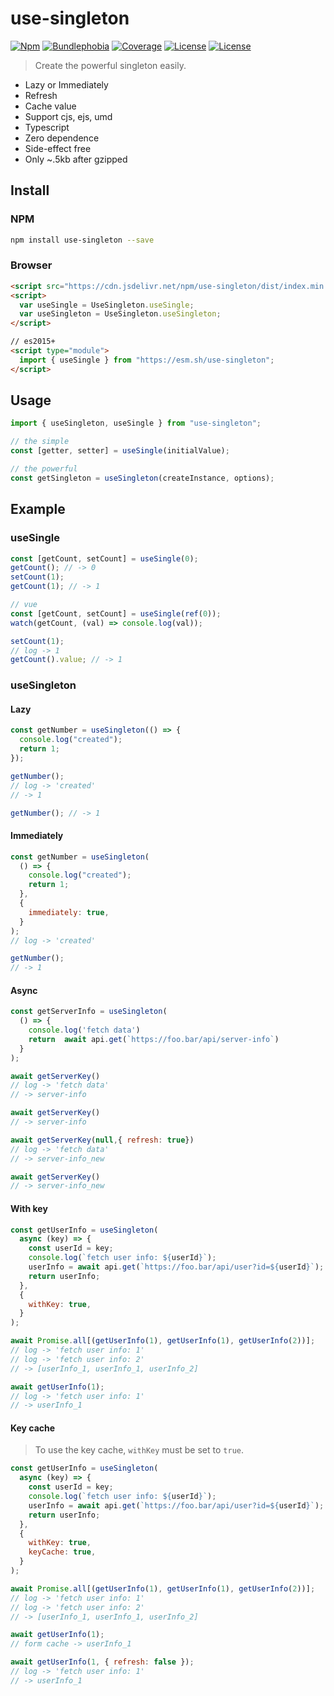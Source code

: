 # use-singleton

[![Npm](https://badgen.net/npm/v/use-singleton)](https://www.npmjs.com/package/use-singleton)
[![Bundlephobia](https://badgen.net/bundlephobia/minzip/use-singleton)](https://bundlephobia.com/result?p=use-singleton)
[![Coverage](https://img.shields.io/codecov/c/github/lbb00/use-singleton.svg)](https://codecov.io/gh/lbb00/use-singleton)
[![License](https://img.shields.io/github/license/lbb00/use-singleton.svg)](https://github.com/lbb00/use-singleton/blob/master/LICENSE)
[![License](https://img.shields.io/npm/dt/use-singleton.svg)](https://www.npmjs.com/package/use-singleton)

> Create the powerful singleton easily.

- Lazy or Immediately
- Refresh
- Cache value
- Support cjs, ejs, umd
- Typescript
- Zero dependence
- Side-effect free
- Only ~.5kb after gzipped

## Install

### NPM

```bash
npm install use-singleton --save
```

### Browser

```html
<script src="https://cdn.jsdelivr.net/npm/use-singleton/dist/index.min.js"></script>
<script>
  var useSingle = UseSingleton.useSingle;
  var useSingleton = UseSingleton.useSingleton;
</script>

// es2015+
<script type="module">
  import { useSingle } from "https://esm.sh/use-singleton";
</script>
```

## Usage

```javascript
import { useSingleton, useSingle } from "use-singleton";

// the simple
const [getter, setter] = useSingle(initialValue);

// the powerful
const getSingleton = useSingleton(createInstance, options);
```

## Example

### useSingle

```javascript
const [getCount, setCount] = useSingle(0);
getCount(); // -> 0
setCount(1);
getCount(1); // -> 1

// vue
const [getCount, setCount] = useSingle(ref(0));
watch(getCount, (val) => console.log(val));

setCount(1);
// log -> 1
getCount().value; // -> 1
```

### useSingleton

#### Lazy

```javascript
const getNumber = useSingleton(() => {
  console.log("created");
  return 1;
});

getNumber();
// log -> 'created'
// -> 1

getNumber(); // -> 1
```

#### Immediately

```javascript
const getNumber = useSingleton(
  () => {
    console.log("created");
    return 1;
  },
  {
    immediately: true,
  }
);
// log -> 'created'

getNumber();
// -> 1
```

#### Async

```javascript
const getServerInfo = useSingleton(
  () => {
    console.log('fetch data')
    return  await api.get(`https://foo.bar/api/server-info`)
  }
);

await getServerKey()
// log -> 'fetch data'
// -> server-info

await getServerKey()
// -> server-info

await getServerKey(null,{ refresh: true})
// log -> 'fetch data'
// -> server-info_new

await getServerKey()
// -> server-info_new
```

#### With key

```javascript
const getUserInfo = useSingleton(
  async (key) => {
    const userId = key;
    console.log(`fetch user info: ${userId}`);
    userInfo = await api.get(`https://foo.bar/api/user?id=${userId}`);
    return userInfo;
  },
  {
    withKey: true,
  }
);

await Promise.all[(getUserInfo(1), getUserInfo(1), getUserInfo(2))];
// log -> 'fetch user info: 1'
// log -> 'fetch user info: 2'
// -> [userInfo_1, userInfo_1, userInfo_2]

await getUserInfo(1);
// log -> 'fetch user info: 1'
// -> userInfo_1
```

#### Key cache

> To use the key cache, `withKey` must be set to `true`.

```javascript
const getUserInfo = useSingleton(
  async (key) => {
    const userId = key;
    console.log(`fetch user info: ${userId}`);
    userInfo = await api.get(`https://foo.bar/api/user?id=${userId}`);
    return userInfo;
  },
  {
    withKey: true,
    keyCache: true,
  }
);

await Promise.all[(getUserInfo(1), getUserInfo(1), getUserInfo(2))];
// log -> 'fetch user info: 1'
// log -> 'fetch user info: 2'
// -> [userInfo_1, userInfo_1, userInfo_2]

await getUserInfo(1);
// form cache -> userInfo_1

await getUserInfo(1, { refresh: false });
// log -> 'fetch user info: 1'
// -> userInfo_1
```
